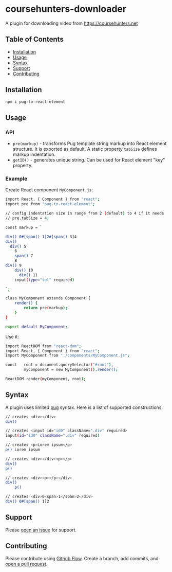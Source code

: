 # coursehunters-downloader

A plugin for downloading video from https://coursehunters.net

## Table of Contents

- [Installation](#installation)
- [Usage](#usage)
- [Syntax](#syntax)
- [Support](#support)
- [Contributing](#contributing)

## Installation

```sh
npm i pug-to-react-element
```

## Usage

### API

- `pre(markup)` - transforms Pug template string markup into React element structure. It is exported as default. A static property `tabSize` defines markup indentation.
- `getID()` - generates unique string. Can be used for React element "key" property.

### Example

Create React component `MyComponent.js`:

```sh
import React, { Component } from "react";
import pre from "pug-to-react-element";

// config indentation size in range from 2 (default) to 4 if it needs
// pre.tabSize = 4;

const markup = `

div() 0#[span() 1]2#[span() 3]4
div()
  div() 5
    6
    span() 7
    8
div() 9
    div() 10
      div() 11
    input(type="tel" required)

`;

class MyComponent extends Component {
	render() {
		return pre(markup);
	}
}

export default MyComponent;
```

Use it:

```sh
import ReactDOM from "react-dom";
import React, { Component } from "react";
import MyComponent from "./components/MyComponent.js";

const   root = document.querySelector("#root"),
        myComponent = new MyComponent().render();

ReactDOM.render(myComponent, root);
```

## Syntax

A plugin uses limited [pug](https://pugjs.org/api/getting-started.html) syntax. Here is a list of supported constructions:

```sh
// creates <div></div>
div()

// creates <input id="id0" className=".div" required>
input(id="id0" className=".div" required)

// creates <p>Lorem ipsum</p>
p() Lorem ipsum

// creates <div></div><p></p>
div()
p()

// creates <div><p></p></div>
div()
    p()

// creates <div>0<span>1</span>2</div>
div() 0#[span() 1]2
```

## Support

Please [open an issue](https://github.com/Fewed/Pug-to-React-elements/issues/new) for support.

## Contributing

Please contribute using [Github Flow](https://guides.github.com/introduction/flow/). Create a branch, add commits, and [open a pull request](https://github.com/Fewed/Pug-to-React-elements/compare).
